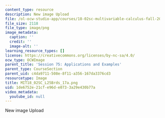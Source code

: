 ```yaml
---
content_type: resource
description: New image Upload
file: /ol-ocw-studio-app/courses/18-02sc-multivariable-calculus-fall-2010/1de6752e21cfe96de0733a29e430b77a_MIT18_02SC_L25Brds_17a.png
file_size: 2118
file_type: image/png
image_metadata:
  caption: ''
  credit: ''
  image-alt: ''
learning_resource_types: []
license: https://creativecommons.org/licenses/by-nc-sa/4.0/
ocw_type: OCWImage
parent_title: 'Session 75: Applications and Examples'
parent_type: CourseSection
parent_uid: c4da9711-508e-8f11-a356-167da3376cd3
resourcetype: Image
title: MIT18_02SC_L25Brds_17a.png
uid: 1de6752e-21cf-e96d-e073-3a29e430b77a
video_metadata:
  youtube_id: null
---
```

New image Upload